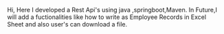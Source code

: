 Hi,
Here I developed a Rest Api's using java ,springboot,Maven.
In Future,I will add a fuctionalities like how to write as Employee Records in Excel Sheet and also user's can download a file.
